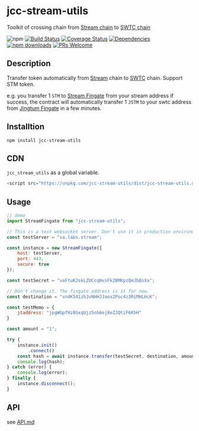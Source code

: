 <!-- markdownlint-disable MD024 -->

# jcc-stream-utils

Toolkit of crossing chain from [Stream chain](https://labs.stream/cn/) to [SWTC chain](http://www.swtc.top/#/)

![npm](https://img.shields.io/npm/v/jcc-stream-utils.svg)
[![Build Status](https://travis-ci.com/JCCDex/jcc-stream-utils.svg?branch=master)](https://travis-ci.com/JCCDex/jcc-stream-utils)
[![Coverage Status](https://coveralls.io/repos/github/JCCDex/jcc-stream-utils/badge.svg?branch=master)](https://coveralls.io/github/JCCDex/jcc-stream-utils?branch=master)
[![Dependencies](https://img.shields.io/david/JCCDex/jcc-stream-utils.svg?style=flat-square)](https://david-dm.org/JCCDex/jcc-stream-utils)
[![npm downloads](https://img.shields.io/npm/dm/jcc-stream-utils.svg)](http://npm-stat.com/charts.html?package=jcc-stream-utils)
[![PRs Welcome](https://img.shields.io/badge/PRs-welcome-brightgreen.svg?style=flat-square)](http://makeapullrequest.com)

## Description

Transfer token automatically from [Stream](https://labs.stream/cn/) chain to [SWTC](http://www.swtc.top/#/) chain. Support STM token.

e.g. you transfer 1 `STM` to [Stream Fingate](https://graph.labs.stream/#/graph/vn4K541zh3vNHHJJaos2Poc4z3RiMHLHcK) from your stream address if success, the contract will automatically transfer 1 `JSTM` to your swtc address from [Jingtum Fingate](https://explorec9d536e.jccdex.cn/#/wallet/?wallet=japp9xxt2VHpRwHsoa76GWoQj1VdsjcZQJ) in a few minutes.

## Installtion

```shell
npm install jcc-stream-utils
```

## CDN

`jcc_stream_utils` as a global variable.

```javascript
<script src="https://unpkg.com/jcc-stream-utils/dist/jcc-stream-utils.min.js"></script>
```

## Usage

```javascript
// demo
import StreamFingate from "jcc-stream-utils";

// This is a test websocket server. Don't use it in production environment.
const testServer = "sa.labs.stream";

const instance = new StreamFingate({
    host: testServer,
    port: 443,
    secure: true
});

const testSecret = "vaFtuK2skLZUCcqHvsFk2BMKpzQmJbQsXa";

// Don't change it. The fingate address is it for now.
const destination = "vn4K541zh3vNHHJJaos2Poc4z3RiMHLHcK";

const testMemo = {
    jtaddress: "jpgWGpfHz8GxqUjz5nb6ej8eZJQtiF6KhH"
}

const amount = "1";

try {
    instance.init()
        .connect()
    const hash = await instance.transfer(testSecret, destination, amount, testMemo);
    console.log(hash);
} catch (error) {
    console.log(error);
} finally {
    instance.disconnect();
}
```

## API

see [API.md](https://github.com/JCCDex/jcc-stream-utils/blob/master/docs/API.md)
